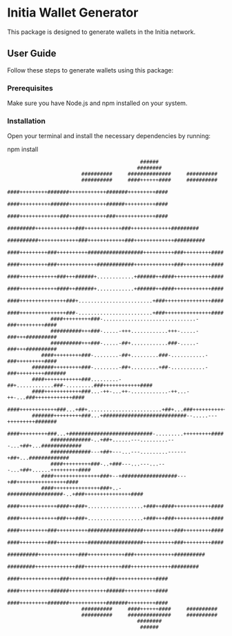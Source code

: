 # Initia Wallet Generator

This package is designed to generate wallets in the Initia network.

## User Guide

Follow these steps to generate wallets using this package:

### Prerequisites

Make sure you have Node.js and npm installed on your system.

### Installation

Open your terminal and install the necessary dependencies by running:


npm install




                                                                                                    
                                                                                                    
                                                                                                    
                                                                                                    
                                                                                                    
                                                                                                    
                                               ######                                               
                                              ########                                              
                            ##########     ##############     ##########                            
                            ##########     ####++++++####     ##########                            
                        ####+++++++++#######++++++++++++#######+++++++++####                        
                        ####++++++++++######++++++++++++######++++++++++####                        
                        ####+++++++++++++###++++++++++++###+++++++++++++####                        
                   #########+++++++++++++###++++++++++++###+++++++++++++#########                   
                  ##########+++++++++++++###++++++++++++###+++++++++++++##########                  
               ####+++++++++###++++++++++##################++++++++++###+++++++++####               
               ####+++++++++###+++++++++++++############+++++++++++++###+++++++++####               
               ####++++++++++++###+++######+............+######++####++++++++++++####               
               ####++++++++++++####++######+............+######++####++++++++++++####               
               ####+++++++++++++++###+........................+###+++++++++++++++####               
               ####+++++++++++++++###-........................+###+++++++++++++++####               
                  ####+++++++++###-..............................-###+++++++++####                  
                  ##########+++###-.....-+++............+++-.....-###+++##########                  
                  ##########+++###-.....-##+............###-.....-###+++##########                  
               ####+++++++++###-........-##+.........###-...........-###+++++++++####               
            #######+++++++++###-........-##+.........+##-...........-###+++++++++#######            
            ####++++++++++++###.........-##+............###-.........###++++++++++++####            
            ####++++++++++++###...-++-...++-............-++...-++-...###++++++++++++####            
            ####++++++++++++###...+##+........................+##+...###++++++++++++####            
            #######+++++++++###...+###########################--.....---+++++++++#######            
               ####+++++++++###...+###########################-.........+++++++++####               
                  #############-..+##+......---.........---...+##+...#############                  
                  #############---+##+---...---.........------+##+...#############                  
                  ####+++++++++###-..+###---...---...---...+##+......+++++++++####                  
               ####+++++++++++++++###+--+##################---+##++++++++++++++++####               
               ####+++++++++++++++###+..-##################-..+###+++++++++++++++####               
               ####++++++++++++####++###+..................+###++####++++++++++++####               
               ####++++++++++++###+++###+..................+###+++###++++++++++++####               
               ####+++++++++###++++++++++##################++++++++++###+++++++++####               
               ####+++++++++###++++++++++##################++++++++++###+++++++++####               
                  ##########+++++++++++++###++++++++++++###+++++++++++++##########                  
                   #########+++++++++++++###++++++++++++###+++++++++++++#########                   
                        ####+++++++++++++###++++++++++++###+++++++++++++####                        
                        ####++++++++++######++++++++++++######++++++++++####                        
                        ####+++++++++#######++++++++++++#######+++++++++####                        
                            ##########     ####++++++####     ##########                            
                            ##########     ##############     ##########                            
                                              ########                                              
                                               ######                                               
                                                                                                    
                                                                                                    
                                                                                                    
                                                                                                    
                                                                                                    
                                                                                                    
